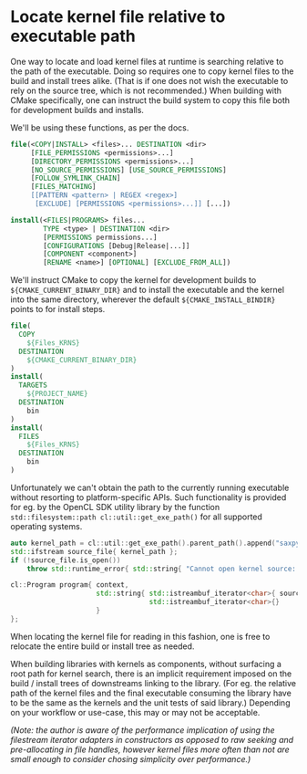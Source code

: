 # Locate kernel file relative to executable path

One way to locate and load kernel files at runtime is searching relative to the path of the executable. Doing so requires one to copy kernel files to the build and install trees alike. (That is if one does not wish the executable to rely on the source tree, which is not recommended.) When building with CMake specifically, one can instruct the build system to copy this file both for development builds and installs.

We'll be using these functions, as per the docs.

```cmake
file(<COPY|INSTALL> <files>... DESTINATION <dir>
     [FILE_PERMISSIONS <permissions>...]
     [DIRECTORY_PERMISSIONS <permissions>...]
     [NO_SOURCE_PERMISSIONS] [USE_SOURCE_PERMISSIONS]
     [FOLLOW_SYMLINK_CHAIN]
     [FILES_MATCHING]
     [[PATTERN <pattern> | REGEX <regex>]
      [EXCLUDE] [PERMISSIONS <permissions>...]] [...])

install(<FILES|PROGRAMS> files...
        TYPE <type> | DESTINATION <dir>
        [PERMISSIONS permissions...]
        [CONFIGURATIONS [Debug|Release|...]]
        [COMPONENT <component>]
        [RENAME <name>] [OPTIONAL] [EXCLUDE_FROM_ALL])
```

We'll instruct CMake to copy the kernel for development builds to `${CMAKE_CURRENT_BINARY_DIR}` and to install the executable and the kernel into the same directory, wherever the default `${CMAKE_INSTALL_BINDIR}` points to for install steps.

```cmake
file(
  COPY
    ${Files_KRNS}
  DESTINATION
    ${CMAKE_CURRENT_BINARY_DIR}
)
install(
  TARGETS
    ${PROJECT_NAME}
  DESTINATION
    bin
)
install(
  FILES
    ${Files_KRNS}
  DESTINATION
    bin
)
```

Unfortunately we can't obtain the path to the currently running executable without resorting to platform-specific APIs. Such functionality is provided for eg. by the OpenCL SDK utility library by the function `std::filesystem::path cl::util::get_exe_path()` for all supported operating systems.

```c++
auto kernel_path = cl::util::get_exe_path().parent_path().append("saxpy.cl");
std::ifstream source_file{ kernel_path };
if (!source_file.is_open())
    throw std::runtime_error{ std::string{ "Cannot open kernel source: " } + kernel_path.generic_string() };

cl::Program program{ context,
                     std::string{ std::istreambuf_iterator<char>{ source_file },
                                  std::istreambuf_iterator<char>{}
                     }
};
```

When locating the kernel file for reading in this fashion, one is free to relocate the entire build or install tree as needed.

When building libraries with kernels as components, without surfacing a root path for kernel search, there is an implicit requirement imposed on the build / install trees of downstreams linking to the library. (For eg. the relative path of the kernel files and the final executable consuming the library have to be the same as the kernels and the unit tests of said library.) Depending on your workflow or use-case, this may or may not be acceptable.

_(Note: the author is aware of the performance implication of using the filestream iterator adapters in constructors as opposed to raw seeking and pre-allocating in file handles, however kernel files more often than not are small enough to consider chosing simplicity over performance.)_